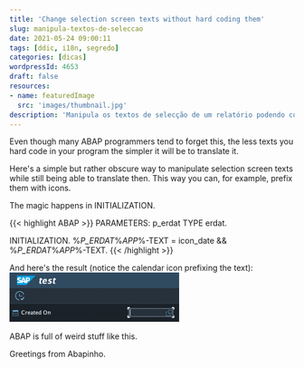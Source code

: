 ```yaml
---
title: 'Change selection screen texts without hard coding them'
slug: manipula-textos-de-seleccao
date: 2021-05-24 09:00:11
tags: [ddic, i18n, segredo]
categories: [dicas]
wordpressId: 4653
draft: false
resources:
- name: featuredImage
  src: 'images/thumbnail.jpg'
description: 'Manipula os textos de selecção de um relatório podendo continuar a traduzi-los sem problemas.'
---
```

Even though many ABAP programmers tend to forget this, the less texts you hard code in your program the simpler it will be to translate it.

Here's a simple but rather obscure way to manipulate selection screen texts while still being able to translate then. This way you can, for example, prefix them with icons.

<!--more-->

The magic happens in INITIALIZATION.


{{< highlight ABAP >}}
PARAMETERS: p_erdat TYPE erdat.

INITIALIZATION.
  %_P_ERDAT_%_APP_%-TEXT = icon_date && %_P_ERDAT_%_APP_%-TEXT.
{{< /highlight >}}

And here's the result (notice the calendar icon prefixing the text):
[![image][1]][2]

ABAP is full of weird stuff like this.

Greetings from Abapinho.

   [1]: images/texto-seleccao-com-icon-300x87.png
   [2]: images/texto-seleccao-com-icon.png
